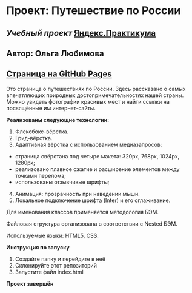 # **Проект: Путешествие по России**
## *Учебный проект* [Яндекс.Практикума](https://practicum.yandex.ru/)

## Автор: Ольга Любимова

## [Страница на GitHub Pages](https://aelia5.github.io/russian-travel/)

Это страница о путешествиях по России. Здесь рассказано о самых впечатляющих природных достопримечательностях нашей страны. Можно увидеть фотографии красивых мест и найти ссылки на  посвящённые им интернет-сайты.

**Реализованы следующие технологии:**

1. Флексбокс-вёрстка.
2. Грид-вёрстка.
3. Адаптивная вёрстка с использованием медиазапросов:
* страница свёрстана под четыре макета: 320px, 768px, 1024px, 1280px;
* реализовано плавное сжатие и расширение элементов между точками перелома;
* использованы отзывчивые шрифты;
4. Анимация: прозрачность при наведении мыши.
5. Локальное подключение шрифта (Inter) и его сглаживание.

Для именования классов применяется методология БЭМ.

Файловая структура организована в соответствии с Nested БЭМ.

Используемые языки: HTML5, CSS.

**Инструкция по запуску**

1. Создайте папку и перейдите в неё
2. Склонируйте этот репозиторий
3. Запустите файл index.html

**Проект завершён**




